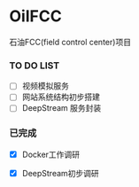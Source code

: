 # OilFCC
石油FCC(field control center)项目

### TO DO LIST
- [ ] 视频模拟服务
- [ ] 网站系统结构初步搭建
- [ ] DeepStream 服务封装

### 已完成
- [x] Docker工作调研
- [x] DeepStream初步调研



